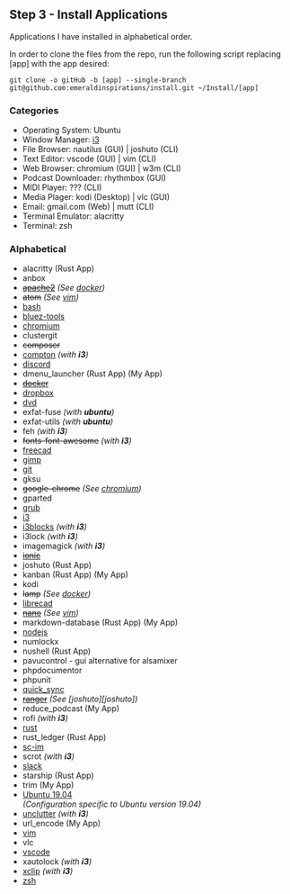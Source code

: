 ## Step 3 - Install Applications

Applications I have installed in alphabetical order.

In order to clone the files from the repo, run the following script replacing
[app] with the app desired:

```shell
git clone -o gitHub -b [app] --single-branch git@github.com:emeraldinspirations/install.git ~/Install/[app]
```

### Categories

- Operating System: Ubuntu
- Window Manager: [i3][i3]
- File Browser: nautilus (GUI) | joshuto (CLI)
- Text Editor: vscode (GUI) | vim (CLI)
- Web Browser: chromium (GUI) | w3m (CLI)
- Podcast Downloader: rhythmbox (GUI)
- MIDI Player: ??? (CLI)
- Media Plager: kodi (Desktop) | vlc (GUI)
- Email: gmail.com (Web) | mutt (CLI)
- Terminal Emulator: alacritty
- Terminal: zsh

### Alphabetical

- alacritty (Rust App)
- anbox
- ~~[apache2][apache2]~~ _(See [docker][docker])_
- ~~atom~~ _(See [vim][vim])_
- [bash][bash]
- [bluez-tools][bluez-tools]
- [chromium][chromium]
- clustergit
- ~~composer~~
- [compton][compton] _(with **i3**)_
- [discord][discord]
- dmenu_launcher (Rust App) (My App)
- ~~[docker][docker]~~
- [dropbox][dropbox]
- [dvd][dvd]
- exfat-fuse _(with **ubuntu**)_
- exfat-utils _(with **ubuntu**)_
- feh _(with **i3**)_
- ~~fonts-font-awesome~~ _(with **i3**)_
- [freecad][freecad]
- [gimp][gimp]
- [git][git]
- gksu
- ~~google-chrome~~ _(See [chromium][chromium])_
- gparted
- [grub][grub]
- [i3][i3]
- [i3blocks][i3blocks] _(with **i3**)_
- i3lock _(with **i3**)_
- imagemagick _(with **i3**)_
- ~~[ionic][ionic]~~
- joshuto (Rust App)
- kanban (Rust App) (My App)
- kodi
- ~~lamp~~ _(See [docker][docker])_
- [librecad][librecad]
- ~~[nano][nano]~~ _(See [vim][vim])_
- markdown-database (Rust App) (My App)
- [nodejs][nodejs]
- numlockx
- nushell (Rust App)
- pavucontrol - gui alternative for alsamixer
- phpdocumentor
- phpunit
- [quick_sync][quick_sync]
- ~~[ranger][ranger]~~ _(See [joshuto][joshuto])_
- reduce_podcast (My App)
- rofi _(with **i3**)_
- [rust][rust]
- rust_ledger (Rust App)
- [sc-im][sc-im]
- scrot _(with **i3**)_
- [slack][slack]
- starship (Rust App)
- trim (My App)
- [Ubuntu 19.04][ubuntu 19.04]\
  _(Configuration specific to Ubuntu version 19.04)_
- [unclutter][unclutter] _(with **i3**)_
- url_encode (My App)
- [vim][vim]
- vlc
- [vscode][vscode]
- xautolock _(with **i3**)_
- [xclip][xclip] _(with **i3**)_
- [zsh][zsh]

[apache2]: ../apache2/README.md
[bash]: ../bash/README.md
[bluez-tools]: ../bluez-tools/README.md
[chromium]: ../chromium/README.md
[compton]: ../compton/README.md
[discord]: ../discord/README.md
[docker]: ../docker/README.md
[dropbox]: ../dropbox/README.md
[dvd]: ../dvd/README.MD
[freecad]: ../freecad/README.md
[gimp]: ../gimp/README.md
[git]: ../git/README.md
[grub]: ../grub/README.md
[i3]: ../i3/README.md
[i3blocks]: ../i3blocks/README.md
[ionic]: ../ionic/README.md
[librecad]: ../librecad/README.md
[nano]: ../nano/README.md
[nodejs]: ../nodejs/README.md
[quick_sync]: ../quick_backup/README.md
[ranger]: ../ranger/README.md
[rust]: ../rust/README.md
[sc-im]: ../sc-im/README.md
[slack]: ../slack/README.md
[ubuntu 19.04]: ../ubuntu_19_04/README.md
[unclutter]: ../unclutter/README.md
[vim]: ../vim/README.md
[vscode]: ../vscode/README.md
[xclip]: ../i3/xclip.md
[zsh]: ../zsh/README.md
